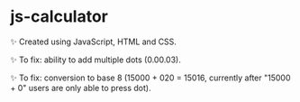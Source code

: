 # js-calculator

✨ Created using JavaScript, HTML and CSS.

✨ To fix: ability to add multiple dots (0.00.03). 

✨ To fix: conversion to base 8 (15000 + 020 = 15016, currently after "15000 + 0" users are only able to press dot).
